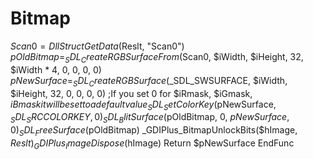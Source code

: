 # Bitmap
$Scan0 = DllStructGetData($Reslt, "Scan0") $pOldBitmap = _SDL_CreateRGBSurfaceFrom($Scan0, $iWidth, $iHeight, 32, $iWidth * 4, 0, 0, 0, 0) $pNewSurface = _SDL_CreateRGBSurface($_SDL_SWSURFACE, $iWidth, $iHeight, 32, 0, 0, 0, 0)   ;If you set 0 for $iRmask, $iGmask, $iBmask it will be set to a default value  _SDL_SetColorKey($pNewSurface, $_SDL_SRCCOLORKEY, 0) _SDL_BlitSurface($pOldBitmap, 0, $pNewSurface, 0) _SDL_FreeSurface($pOldBitmap)  _GDIPlus_BitmapUnlockBits($hImage, $Reslt) _GDIPlus_ImageDispose($hImage) Return $pNewSurface EndFunc
